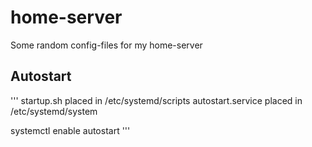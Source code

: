 # home-server

Some random config-files for my home-server

## Autostart

'''
startup.sh placed in /etc/systemd/scripts
autostart.service placed in /etc/systemd/system

systemctl enable autostart
'''
